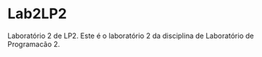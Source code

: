 # Lab2LP2
Laboratório 2 de LP2.
Este é o laboratório 2 da disciplina de Laboratório de Programacão 2.
